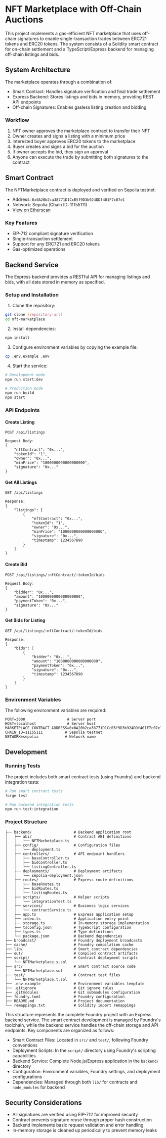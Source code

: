 # NFT Marketplace with Off-Chain Auctions

This project implements a gas-efficient NFT marketplace that uses off-chain signatures to enable single-transaction trades between ERC721 tokens and ERC20 tokens. The system consists of a Solidity smart contract for on-chain settlement and a TypeScript/Express backend for managing off-chain listings and bids.

## System Architecture

The marketplace operates through a combination of:

- Smart Contract: Handles signature verification and final trade settlement
- Express Backend: Stores listings and bids in memory, providing REST API endpoints
- Off-chain Signatures: Enables gasless listing creation and bidding

### Workflow

1. NFT owner approves the marketplace contract to transfer their NFT
2. Owner creates and signs a listing with a minimum price
3. Interested buyer approves ERC20 tokens to the marketplace
4. Buyer creates and signs a bid for the auction
5. If owner accepts the bid, they sign an approval
6. Anyone can execute the trade by submitting both signatures to the contract

## Smart Contract

The NFTMarketplace contract is deployed and verified on Sepolia testnet:

- Address: `0x0A20b2ca38771D1CcB5f9D3b924DDf401F7c07e1`
- Network: Sepolia (Chain ID: 11155111)
- [View on Etherscan](https://sepolia.etherscan.io/address/0x0A20b2ca38771D1CcB5f9D3b924DDf401F7c07e1)

### Key Features

- EIP-712 compliant signature verification
- Single-transaction settlement
- Support for any ERC721 and ERC20 tokens
- Gas-optimized operations

## Backend Service

The Express backend provides a RESTful API for managing listings and bids, with all data stored in memory as specified.

### Setup and Installation

1. Clone the repository:
```bash
git clone [repository-url]
cd nft-marketplace
```

2. Install dependencies:
```bash
npm install
```

3. Configure environment variables by copying the example file:
```bash
cp .env.example .env
```

4. Start the service:
```bash
# Development mode
npm run start:dev

# Production mode
npm run build
npm start
```

### API Endpoints

#### Create Listing
```
POST /api/listings

Request Body:
{
    "nftContract": "0x...",
    "tokenId": "1",
    "owner": "0x...",
    "minPrice": "1000000000000000000",
    "signature": "0x..."
}
```

#### Get All Listings
```
GET /api/listings

Response:
{
    "listings": [
        {
            "nftContract": "0x...",
            "tokenId": "1",
            "owner": "0x...",
            "minPrice": "1000000000000000000",
            "signature": "0x...",
            "timestamp": 1234567890
        }
    ]
}
```

#### Create Bid
```
POST /api/listings/:nftContract/:tokenId/bids

Request Body:
{
    "bidder": "0x...",
    "amount": "1000000000000000000",
    "paymentToken": "0x...",
    "signature": "0x..."
}
```

#### Get Bids for Listing
```
GET /api/listings/:nftContract/:tokenId/bids

Response:
{
    "bids": [
        {
            "bidder": "0x...",
            "amount": "1000000000000000000",
            "paymentToken": "0x...",
            "signature": "0x...",
            "timestamp": 1234567890
        }
    ]
}
```

### Environment Variables

The following environment variables are required:

```
PORT=3000                   # Server port
HOST=localhost              # Server host
MARKETPLACE_CONTRACT_ADDRESS=0x0A20b2ca38771D1CcB5f9D3b924DDf401F7c07e1
CHAIN_ID=11155111          # Sepolia testnet
NETWORK=sepolia            # Network name
```

## Development

### Running Tests

The project includes both smart contract tests (using Foundry) and backend integration tests:

```bash
# Run smart contract tests
forge test

# Run backend integration tests
npm run test:integration
```

### Project Structure

```
├── backend/                   # Backend application root
│   ├── abi/                   # Contract ABI definitions
│   │   └── NFTMarketplace.ts
│   ├── config/                # Configuration files
│   │   └── deployment.ts
│   ├── controllers/           # API endpoint handlers
│   │   ├── baseController.ts
│   │   ├── bidController.ts
│   │   └── listingController.ts
│   ├── deployments/           # Deployment artifacts
│   │   └── sepolia-deployment.json
│   ├── routes/                # Express route definitions
│   │   ├── baseRoutes.ts
│   │   ├── bidRoutes.ts
│   │   └── listingRoutes.ts
│   ├── scripts/               # Helper scripts
│   │   └── integrationTest.ts
│   ├── services/              # Business logic services
│   │   └── contractService.ts
│   ├── app.ts                 # Express application setup
│   ├── index.ts               # Application entry point
│   ├── storage.ts             # In-memory storage implementation
│   ├── tsconfig.json          # TypeScript configuration
│   ├── types.ts               # Type definitions
│   └── package.json           # Backend dependencies
├── broadcast/                 # Foundry deployment broadcasts
├── cache/                     # Foundry compilation cache
├── lib/                       # Smart contract dependencies
├── out/                       # Compiled contract artifacts
├── script/                    # Contract deployment scripts
│   └── NFTMarketplace.s.sol
├── src/                       # Smart contract source code
│   └── NFTMarketplace.sol
├── test/                      # Contract test files
│   └── NFTMarketplace.t.sol
├── .env.example               # Environment variables template
├── .gitignore                 # Git ignore rules
├── .gitmodules                # Git submodules configuration
├── foundry.toml               # Foundry configuration
├── README.md                  # Project documentation
└── remappings.txt             # Solidity import remappings
```

This structure represents the complete Foundry project with an Express backend service. The smart contract development is managed by Foundry's toolchain, while the backend service handles the off-chain storage and API endpoints. Key components are organized as follows:

- Smart Contract Files: Located in `src/` and `test/`, following Foundry conventions
- Deployment Scripts: In the `script/` directory using Foundry's scripting capabilities
- Backend Service: Complete Node.js/Express application in the `backend/` directory
- Configuration: Environment variables, Foundry settings, and deployment configurations
- Dependencies: Managed through both `lib/` for contracts and `node_modules` for backend

## Security Considerations

- All signatures are verified using EIP-712 for improved security
- Contract prevents signature reuse through proper hash construction
- Backend implements basic request validation and error handling
- In-memory storage is cleaned up periodically to prevent memory leaks
